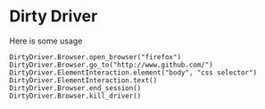 # Dirty Driver

Here is some usage

    DirtyDriver.Browser.open_browser("firefox")
    DirtyDriver.Browser.go_to("http://www.github.com/")
    DirtyDriver.ElementInteraction.element("body", "css selector")
    DirtyDriver.ElementInteraction.text()
    DirtyDriver.Browser.end_session()
    DirtyDriver.Browser.kill_driver()
